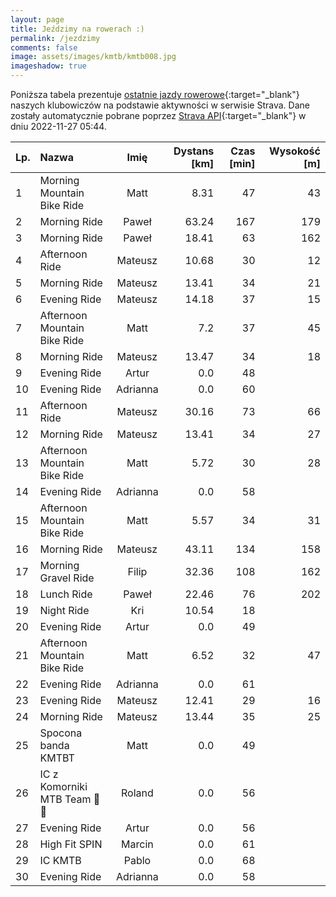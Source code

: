 ```yaml
---
layout: page
title: Jeździmy na rowerach :)
permalink: /jezdzimy
comments: false
image: assets/images/kmtb/kmtb008.jpg
imageshadow: true
---
```


Poniższa tabela prezentuje [ostatnie jazdy rowerowe](https://www.strava.com/clubs/336381){:target="_blank"} naszych klubowiczów na podstawie aktywności w serwisie Strava. Dane zostały automatycznie pobrane poprzez [Strava API](https://developers.strava.com/docs/reference/#api-Clubs-getClubActivitiesById){:target="_blank"} w dniu 2022-11-27 05:44.

Lp. | Nazwa | Imię | Dystans [km] | Czas [min] | Wysokość [m]
:--- | :--- | :---: | ---: | ---: | ---:
1|Morning Mountain Bike Ride|Matt|8.31|47|43
2|Morning Ride|Paweł|63.24|167|179
3|Morning Ride|Paweł|18.41|63|162
4|Afternoon Ride|Mateusz|10.68|30|12
5|Morning Ride|Mateusz|13.41|34|21
6|Evening Ride|Mateusz|14.18|37|15
7|Afternoon Mountain Bike Ride|Matt|7.2|37|45
8|Morning Ride|Mateusz|13.47|34|18
9|Evening Ride|Artur|0.0|48|
10|Evening Ride|Adrianna|0.0|60|
11|Afternoon Ride|Mateusz|30.16|73|66
12|Morning Ride|Mateusz|13.41|34|27
13|Afternoon Mountain Bike Ride|Matt|5.72|30|28
14|Evening Ride|Adrianna|0.0|58|
15|Afternoon Mountain Bike Ride|Matt|5.57|34|31
16|Morning Ride|Mateusz|43.11|134|158
17|Morning Gravel Ride|Filip|32.36|108|162
18|Lunch Ride|Paweł|22.46|76|202
19|Night Ride|Kri|10.54|18|
20|Evening Ride|Artur|0.0|49|
21|Afternoon Mountain Bike Ride|Matt|6.52|32|47
22|Evening Ride|Adrianna|0.0|61|
23|Evening Ride|Mateusz|12.41|29|16
24|Morning Ride|Mateusz|13.44|35|25
25|Spocona banda KMTBT|Matt|0.0|49|
26|IC z Komorniki MTB Team 🥵😄|Roland|0.0|56|
27|Evening Ride|Artur|0.0|56|
28|High Fit SPIN|Marcin|0.0|61|
29|IC KMTB|Pablo|0.0|68|
30|Evening Ride|Adrianna|0.0|58|
